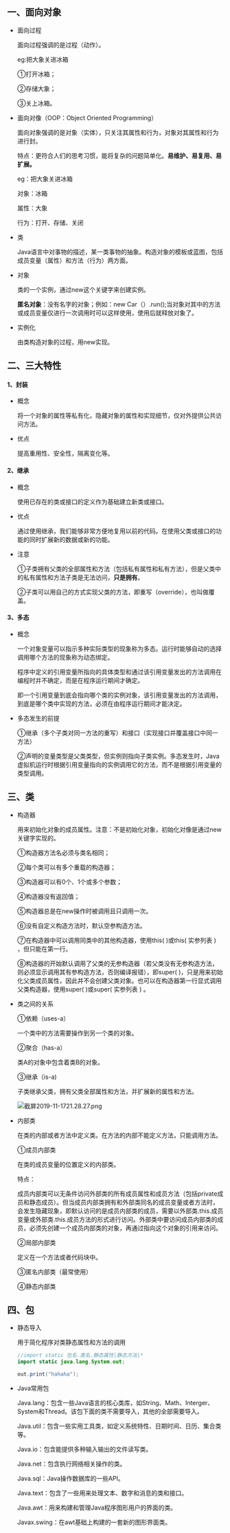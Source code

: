 ## 一、面向对象

- 面向过程

  面向过程强调的是过程（动作）。

  eg:把大象关进冰箱

  ①打开冰箱；

  ②存储大象；

  ③关上冰箱。

- 面向对像（OOP：Object Oriented Programming）

  面向对象强调的是对象（实体），只关注其属性和行为，对象对其属性和行为进行封。

  特点：更符合人们的思考习惯，能将复杂的问题简单化。**易维护、易复用、易扩展。**

  eg：把大象关进冰箱

  对象：冰箱

  属性：大象

  行为：打开、存储、关闭

- 类

  Java语言中对事物的描述，某一类事物的抽象。构造对象的模板或蓝图，包括成员变量（属性）和方法（行为）两方面。

- 对象

  类的一个实例，通过new这个关键字来创建实例。

  **匿名对象**：没有名字的对象；例如：new Car（）.run();当对象对其中的方法或成员变量仅进行一次调用时可以这样使用，使用后就释放对象了。

- 实例化

  由类构造对象的过程，用new实现。

## 二、三大特性

#### 1、封装

- 概念

  将一个对象的属性等私有化，隐藏对象的属性和实现细节，仅对外提供公共访问方法。

- 优点

  提高重用性、安全性，隔离变化等。

#### 2、继承

- 概念

  使用已存在的类或接口的定义作为基础建立新类或接口。

- 优点

  通过使用继承，我们能够非常方便地复用以前的代码。在使用父类或接口的功能的同时扩展新的数据或新的功能。

- 注意

  ①子类拥有父类的全部属性和方法（包括私有属性和私有方法），但是父类中的私有属性和方法子类是无法访问，**只是拥有**。

  ②子类可以用自己的方式实现父类的方法，即重写（override），也叫做覆盖。

#### 3、多态

- 概念

  一个对象变量可以指示多种实际类型的现象称为多态。运行时能够自动的选择调用哪个方法的现象称为动态绑定。

  程序中定义的引用变量所指向的具体类型和通过该引用变量发出的方法调用在编程时并不确定，而是在程序运行期间才确定。

  即一个引用变量到底会指向哪个类的实例对象，该引用变量发出的方法调用，到底是哪个类中实现的方法，必须在由程序运行期间才能决定。

- 多态发生的前提

  ①继承（多个子类对同一方法的重写）和接口（实现接口并覆盖接口中同一方法）

  ②声明的变量类型是父类类型，但实例则指向子类实例。多态发生时，Java 虚拟机运行时根据引用变量指向的实例调用它的方法，而不是根据引用变量的类型调用。

## 三、类

- 构造器

  用来初始化对象的成员属性。注意：不是初始化对象，初始化对像是通过new关键字实现的。

  ①构造器方法名必须与类名相同；

  ②每个类可以有多个重载的构造器；

  ③构造器可以有0个、1个或多个参数；

  ④构造器没有返回值；

  ⑤构造器总是在new操作时被调用且只调用一次。

  ⑥没有自定义构造方法时，默认空参构造方法。 

  ⑦在构造器中可以调用同类中的其他构造器，使用this( )或this( 实参列表 ) ，但只能在第一行。

  ⑧构造器的开始默认调用了父类的无参构造器（若父类没有无参构造方法，则必须显示调用其有参构造方法，否则编译报错），即super( )，只是用来初始化父类成员属性，因此并不会创建父类对象。也可以在构造器第一行显式调用父类构造器，使用super( )或super( 实参列表 ) 。

- 类之间的关系

  ①依赖（uses-a）

  一个类中的方法需要操作到另一个类的对象。

  ②聚合（has-a）

  类A的对象中包含着类B的对象。

  ③继承（is-a)

  子类继承父类，拥有父类全部属性和方法，并扩展新的属性和方法。

  ![截屏2019-11-1721.28.27.png](http://ww1.sinaimg.cn/large/006evuW4gy1g91cyn74h4j31jc0dodkv.jpg)

- 内部类

  在类的内部或者方法中定义类。在方法的内部不能定义方法，只能调用方法。

  ①成员内部类

  在类的成员变量的位置定义的内部类。

  特点：

  成员内部类可以无条件访问外部类的所有成员属性和成员方法（包括private成员和静态成员）。但当成员内部类拥有和外部类同名的成员变量或者方法时，会发生隐藏现象，即默认访问的是成员内部类的成员，需要以外部类.this.成员变量或外部类.this.成员方法的形式进行访问。外部类中要访问成员内部类的成员，必须先创建一个成员内部类的对象，再通过指向这个对象的引用来访问。

  ②局部内部类

  定义在一个方法或者代码块中。

  ③匿名内部类（最常使用）

  ④静态内部类

## 四、包

- 静态导入

  用于简化程序对类静态属性和方法的调用 

  ```java
  //import static 包名.类名.静态属性|静态方法|*
  import static java.lang.System.out;
  
  out.print("hahaha");  
  ```

- Java常用包

  Java.lang：包含一些Java语言的核心类库，如String、Math、Interger、System和Thread。该包下面的类不需要导入，其他的全部需要导入。

  Java.util：包含一些实用工具类，如定义系统特性、日期时间、日历、集合类等。

  Java.io：包含能提供多种输入输出的文件读写类。

  Java.net：包含执行网络相关操作的类。

  Java.sql：Java操作数据库的一些API。

  Java.text：包含了一些用来处理文本、数字和消息的类和接口。

  Java.awt：用来构建和管理Java程序图形用户的界面的类。

  Javax.swing：在awt基础上构建的一套新的图形界面类。
